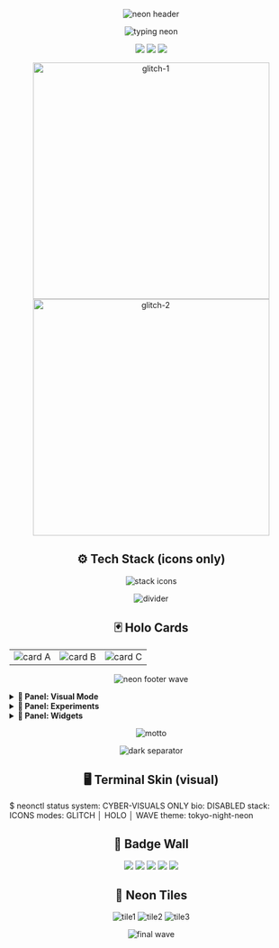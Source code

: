 <!-- ===================================================================================== -->
<!--  NEON CYBER README — Visual-Only Profile / No Personal Info, Stack Only               -->
<!-- ===================================================================================== -->

<!-- ======= NEON HEADER WAVE ============================================================ -->
<p align="center">
  <img src="https://capsule-render.vercel.app/api?type=waving&height=280&section=header&text=NEON%20SYSTEM%20ONLINE&fontAlign=50&fontAlignY=40&fontSize=48&color=0:00FFD1,50:7A00FF,100:FF00C8&fontColor=FFFFFF&animation=twinkling" alt="neon header"/>
</p>

<!-- ======= GLITCH / TYPING LINES ======================================================= -->
<p align="center">
  <img src="https://readme-typing-svg.demolab.com?font=Fira+Code&weight=700&size=26&pause=1000&duration=2600&center=true&vCenter=true&width=1000&height=60&color=00FFD1&lines=%F0%9F%92%80+NEON+INTERFACE+BOOT;%F0%9F%92%A5+VISUALS+%2B%20FX%2C%20ZERO%20BIO;%F0%9F%94%A5+STACK+ONLY" alt="typing neon"/>
</p>

<!-- ======= HOLOGRAPHIC RIBBON (pure visuals) ========================================== -->
<p align="center">
  <img src="https://img.shields.io/badge/NEON-OVERRIDE-7A00FF?style=for-the-badge&logo=ansi&logoColor=white">
  <img src="https://img.shields.io/badge/CYBER-AESTHETICS-FF00C8?style=for-the-badge&logo=shadcnui&logoColor=white">
  <img src="https://img.shields.io/badge/GLITCH-ONLINE-00FFD1?style=for-the-badge&logo=vercel&logoColor=111">
</p>

<!-- ======= PURE VISUAL WALL — glitch gifs ============================================= -->
<p align="center">
  <img src="https://media.giphy.com/media/IThjAlJnD9WNO/giphy.gif" width="420" alt="glitch-1"/>
  <img src="https://media.giphy.com/media/xT9IgzoKnwFNmISR8I/giphy.gif" width="420" alt="glitch-2"/>
</p>

<!-- ======= STACK (ONLY THING WITH ACTUAL INFO) ======================================== -->
<h2 align="center">⚙️ Tech Stack (icons only)</h2>
<p align="center">
  <!-- choose your icons here: https://skillicons.dev / https://github.com/tandpfun/skill-icons -->
  <img src="https://skillicons.dev/icons?i=go,ts,js,react,nodejs,php,laravel,html,css,tailwind,nginx,postgres,mysql,redis,git,linux,docker,kubernetes,githubactions,aws,gcp&perline=10" alt="stack icons"/>
</p>

<!-- ======= NEON DIVIDER ================================================================ -->
<p align="center">
  <img src="https://capsule-render.vercel.app/api?type=rect&color=0:00FFD1,50:7A00FF,100:FF00C8&height=12&section=footer" alt="divider"/>
</p>

<!-- ======= OPTIONAL VISUAL STATS (COMMENTED — UNCOMMENT IF YOU WANT THEM) ============= -->
<!--
<p align="center">
  <img src="https://github-readme-stats.vercel.app/api?username=YOUR_USERNAME&theme=tokyonight&show_icons=true&hide_title=true&hide_border=true" height="160" alt="stats"/>
  <img src="https://streak-stats.demolab.com?user=YOUR_USERNAME&theme=tokyonight&hide_border=true" height="160" alt="streak"/>
</p>

<p align="center">
  <img src="https://github-readme-activity-graph.vercel.app/graph?username=YOUR_USERNAME&theme=react-dark&hide_border=true&radius=10&area=true" alt="activity graph"/>
</p>

<p align="center">
  <img src="https://github-profile-trophy.vercel.app/?username=YOUR_USERNAME&theme=gruvbox&no-bg=true&no-frame=true&margin-w=10&margin-h=10" alt="trophies"/>
</p>

<p align="center">
  <img src="https://github.com/YOUR_USERNAME/YOUR_USERNAME/blob/output/github-contribution-grid-snake.svg" alt="snake"/>
</p>
-->

<!-- ======= HOLO CARDS (visual placeholders) =========================================== -->
<h2 align="center">🃏 Holo Cards</h2>

<table align="center">
  <tr>
    <td align="center"><img src="https://placehold.co/360x200/0a0f1e/00ffd1?text=HOLO%20CARD%20A" alt="card A"/></td>
    <td align="center"><img src="https://placehold.co/360x200/0a0f1e/ff00c8?text=HOLO%20CARD%20B" alt="card B"/></td>
    <td align="center"><img src="https://placehold.co/360x200/0a0f1e/7a00ff?text=HOLO%20CARD%20C" alt="card C"/></td>
  </tr>
</table>

<!-- ======= NEON BANNERS (top + bottom waves) ========================================== -->
<p align="center">
  <img src="https://capsule-render.vercel.app/api?type=waving&height=160&section=footer&color=0:7A00FF,50:FF00C8,100:00FFD1" alt="neon footer wave"/>
</p>

<!-- ======= CYBER PANELS (details with zero content) =================================== -->
<details>
  <summary><b>🔮 Panel: Visual Mode</b></summary>
  <p><i>Ничего, только визуал. (Сюда ничего не вставляем.)</i></p>
</details>
<details>
  <summary><b>🧪 Panel: Experiments</b></summary>
  <p><i>Ничего, только визуал. (Сюда ничего не вставляем.)</i></p>
</details>
<details>
  <summary><b>🧩 Panel: Widgets</b></summary>
  <p><i>Ничего, только визуал. (Сюда ничего не вставляем.)</i></p>
</details>

<!-- ======= NEON QUOTE (visual-only frame) ============================================= -->
<p align="center">
  <img src="https://placehold.co/1000x120/0a0f1e/00ffd1?text=NEON%20MOTTO%3A%20%F0%9F%92%A5%20ALL%20VISUALS%2C%20NO%20BIO%20%F0%9F%92%A5" alt="motto"/>
</p>

<!-- ======= NOW PLAYING (comment out to keep zero data) ================================= -->
<!--
<h3 align="center">🎧 Now Playing</h3>
<p align="center">
  <img src="https://spotify-readme.vercel.app/api/now-playing?open=true&refresh_seconds=30&theme=dark&scan=true" alt="now playing"/>
</p>
-->

<!-- ======= VISITOR COUNTER (comment to keep zero data) ================================= -->
<!--
<p align="center">
  <img src="https://komarev.com/ghpvc/?username=YOUR_USERNAME&style=for-the-badge&label=Profile+Views&color=00ffd1" alt="views"/>
</p>
-->

<!-- ======= EXTRA NEON SEPARATORS ======================================================= -->
<p align="center">
  <img src="https://capsule-render.vercel.app/api?type=rect&color=0:111827,50:0a0f1e,100:0b1220&height=28&section=footer" alt="dark separator"/>
</p>

<!-- ======= ASCII / TERMINAL LOOK (still visual only) =================================== -->
<h2 align="center">🖥️ Terminal Skin (visual)</h2>

$ neonctl status
system: CYBER-VISUALS ONLY
bio:    DISABLED
stack:  ICONS
modes:  GLITCH  │  HOLO  │  WAVE
theme:  tokyo-night-neon
<!-- ======= BADGE WALL (pure visuals) =================================================== --> <h2 align="center">🧱 Badge Wall</h2> <p align="center"> <img src="https://img.shields.io/badge/NEON-00FFD1.svg?style=for-the-badge&logo=noiseprotocol&logoColor=111"> <img src="https://img.shields.io/badge/GLITCH-FF00C8.svg?style=for-the-badge&logo=gnometerminal&logoColor=fff"> <img src="https://img.shields.io/badge/WAVE-7A00FF.svg?style=for-the-badge&logo=wave&logoColor=fff"> <img src="https://img.shields.io/badge/VOID-0A0F1E.svg?style=for-the-badge&logo=voidlinux&logoColor=00FFD1"> <img src="https://img.shields.io/badge/CYBER-111827.svg?style=for-the-badge&logo=c&logoColor=FF00C8"> </p> <!-- ======= MINI “CARDS” ROW (visual placeholders) ===================================== --> <h2 align="center">🔲 Neon Tiles</h2> <p align="center"> <img src="https://placehold.co/260x90/111827/00ffd1?text=WAVE" alt="tile1"/> <img src="https://placehold.co/260x90/111827/ff00c8?text=GLITCH" alt="tile2"/> <img src="https://placehold.co/260x90/111827/7a00ff?text=HOLO" alt="tile3"/> </p> <!-- ======= FINAL NEON WAVE ============================================================= --> <p align="center"> <img src="https://capsule-render.vercel.app/api?type=waving&height=140&section=footer&color=0:00FFD1,50:FF00C8,100:7A00FF" alt="final wave"/> </p>
